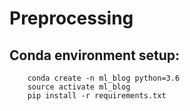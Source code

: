 # Preprocessing

## Conda environment setup:
        conda create -n ml_blog python=3.6
        source activate ml_blog
        pip install -r requirements.txt